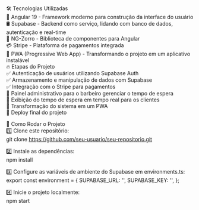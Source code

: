 🛠️ Tecnologias Utilizadas<br>
🚀 Angular 19 - Framework moderno para construção da interface do usuário<br>
🛢 Supabase - Backend como serviço, lidando com banco de dados, autenticação e real-time<br>
🎨 NG-Zorro - Biblioteca de componentes para Angular<br>
💳 Stripe - Plataforma de pagamentos integrada<br>
📱 PWA (Progressive Web App) - Transformando o projeto em um aplicativo instalável<br>
🔥 Etapas do Projeto<br>
✅ Autenticação de usuários utilizando Supabase Auth<br>
✅ Armazenamento e manipulação de dados com Supabase<br>
✅ Integração com o Stripe para pagamentos<br>
🔲 Painel administrativo para o barbeiro gerenciar o tempo de espera<br>
🔲 Exibição do tempo de espera em tempo real para os clientes<br>
🔲 Transformação do sistema em um PWA<br>
🔲 Deploy final do projeto<br>

📂 Como Rodar o Projeto<br>
1️⃣ Clone este repositório:<br>
     git clone https://github.com/seu-usuario/seu-repositorio.git<br>

2️⃣ Instale as dependências:<br>
     npm install<br>

3️⃣ Configure as variáveis de ambiente do Supabase em environments.ts:<br>
     export const environment = {
      SUPABASE_URL: '',
      SUPABASE_KEY: '',
    };<br>

4️⃣ Inicie o projeto localmente:<br>
  npm start
